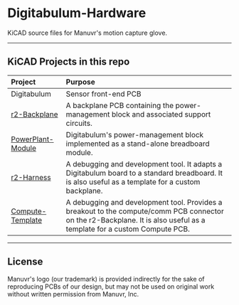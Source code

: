 # Digitabulum-Hardware
KiCAD source files for Manuvr's motion capture glove.

------------------------

## KiCAD Projects in this repo


Project | Purpose
:-----|:------
Digitabulum | Sensor front-end PCB
[r2-Backplane](r2-Backplane) | A backplane PCB containing the power-management block and associated support circuits.
[PowerPlant-Module](PowerPlant-Module) | Digitabulum's power-management block implemented as a stand-alone breadboard module.
[r2-Harness](r2-Harness) | A debugging and development tool. It adapts a Digitabulum board to a standard breadboard. It is also useful as a template for a custom backplane.
[Compute-Template](Compute-Template) | A debugging and development tool. Provides a breakout to the compute/comm PCB connector on the r2-Backplane. It is also useful as a template for a custom Compute PCB.


------------------------

## License

Manuvr's logo (our trademark) is provided indirectly for the sake of reproducing PCBs of our design, but may not be used on original work without written permission from Manuvr, Inc.
